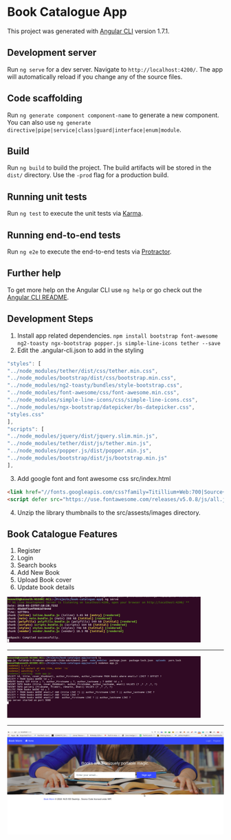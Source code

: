 # Book Catalogue App

This project was generated with [Angular CLI](https://github.com/angular/angular-cli) version 1.7.1.

## Development server

Run `ng serve` for a dev server. Navigate to `http://localhost:4200/`. The app will automatically reload if you change any of the source files.

## Code scaffolding

Run `ng generate component component-name` to generate a new component. You can also use `ng generate directive|pipe|service|class|guard|interface|enum|module`.

## Build

Run `ng build` to build the project. The build artifacts will be stored in the `dist/` directory. Use the `-prod` flag for a production build.

## Running unit tests

Run `ng test` to execute the unit tests via [Karma](https://karma-runner.github.io).

## Running end-to-end tests

Run `ng e2e` to execute the end-to-end tests via [Protractor](http://www.protractortest.org/).

## Further help

To get more help on the Angular CLI use `ng help` or go check out the [Angular CLI README](https://github.com/angular/angular-cli/blob/master/README.md).

## Development Steps 
1. Install app related dependencies. 
`npm install bootstrap font-awesome ng2-toasty ngx-bootstrap popper.js simple-line-icons tether --save`
2. Edit the .angular-cli.json to add in the styling

```javascript
"styles": [
"../node_modules/tether/dist/css/tether.min.css",
"../node_modules/bootstrap/dist/css/bootstrap.min.css",
"../node_modules/ng2-toasty/bundles/style-bootstrap.css",
"../node_modules/font-awesome/css/font-awesome.min.css",
"../node_modules/simple-line-icons/css/simple-line-icons.css",
"../node_modules/ngx-bootstrap/datepicker/bs-datepicker.css",
"styles.css"
],
"scripts": [
"../node_modules/jquery/dist/jquery.slim.min.js",
"../node_modules/tether/dist/js/tether.min.js",
"../node_modules/popper.js/dist/popper.min.js",
"../node_modules/bootstrap/dist/js/bootstrap.min.js"
],
```
3. Add google font and font awesome css src/index.html
```html
<link href="//fonts.googleapis.com/css?family=Titillium+Web:700|Source+Serif+Pro:400,700|Merriweather+Sans:400,700|Source+Sans+Pro:400,300,600,700,300italic,400italic,600italic,700italic" rel="stylesheet" type="text/css">
<script defer src="https://use.fontawesome.com/releases/v5.0.8/js/all.js"></script>
```
4. Unzip the library thumbnails to the src/assests/images directory.


## Book Catalogue Features
1. Register
2. Login
3. Search books
4. Add New Book
5. Upload Book cover
6. Update book details

<img src="images/2.png" width="450">
<hr>
<img src="images/3.png" width="450">
<hr>
<img src="images/1.gif" width="600">


